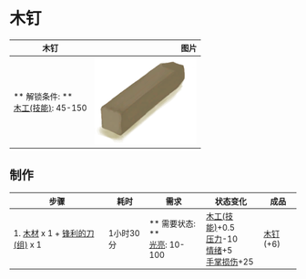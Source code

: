 # 木钉  
>   
  
  木钉  |   图片   
 ----  |  ----:   
 ** 解锁条件: **<br>[木工(技能)](Skill_Woodworking.md): 45-150  |  ![](Sprite/Treenail.png)   
  
## 制作  
步骤  |  耗时  |  需求  |  状态变化  |  成品  
----  |  ----  |  ----  |  ----  |  ----  
1. [木材](Wood.md) x 1 + [锋利的刀(组)](GpTag_CutterAdv.md) x 1  |  1小时30分  |  ** 需要状态: **<br>[光亮](Light.md): 10-100  |  [木工(技能)](Skill_Woodworking.md)+0.5<br>[压力](Stress.md)-10<br>[情绪](Morale.md)+5<br>[手掌损伤](HandDamage.md)+25  |  [木钉](Treenail.md)(+6)  
